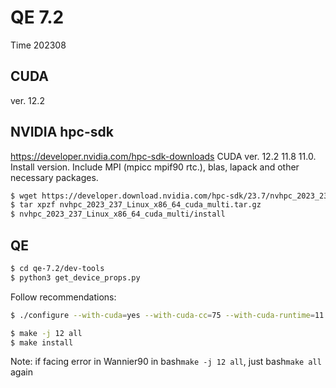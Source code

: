 # QE 7.2
Time 202308

## CUDA
ver. 12.2

## NVIDIA hpc-sdk
https://developer.nvidia.com/hpc-sdk-downloads
CUDA ver. 12.2 11.8 11.0. Install version.
Include MPI (mpicc mpif90 rtc.), blas, lapack and other necessary packages.
```bash
$ wget https://developer.download.nvidia.com/hpc-sdk/23.7/nvhpc_2023_237_Linux_x86_64_cuda_multi.tar.gz
$ tar xpzf nvhpc_2023_237_Linux_x86_64_cuda_multi.tar.gz
$ nvhpc_2023_237_Linux_x86_64_cuda_multi/install
```

## QE
```bash
$ cd qe-7.2/dev-tools
$ python3 get_device_props.py
```

Follow recommendations:

```bash
$ ./configure --with-cuda=yes --with-cuda-cc=75 --with-cuda-runtime=11.8 --prefix=/home/michaelbishop/softwares/qe/qe-7.2_install
```

```bash
$ make -j 12 all
$ make install
```

Note: if facing error in Wannier90 in bash```make -j 12 all```, just bash```make all``` again 
